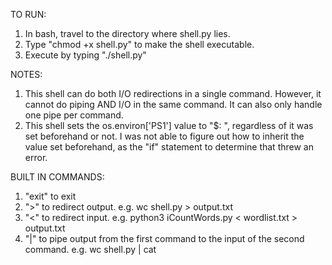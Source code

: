 TO RUN:

1. In bash, travel to the directory where shell.py lies. 
2. Type "chmod +x shell.py" to make the shell executable.
3. Execute by typing "./shell.py"

NOTES:

1. This shell can do both I/O redirections in a single command. However, it cannot do piping AND I/O in the same command. It can also only handle one pipe per command.
2. This shell sets the os.environ['PS1'] value to "$: ", regardless of it was set beforehand or not. I was not able to figure out how to inherit the value set beforehand, as the "if" statement to determine that threw an error.

BUILT IN COMMANDS:

1. "exit" to exit
2. ">" to redirect output. e.g. wc shell.py > output.txt
3. "<" to redirect input. e.g. python3 iCountWords.py < wordlist.txt > output.txt
4. "|" to pipe output from the first command to the input of the second command. e.g. wc shell.py | cat
